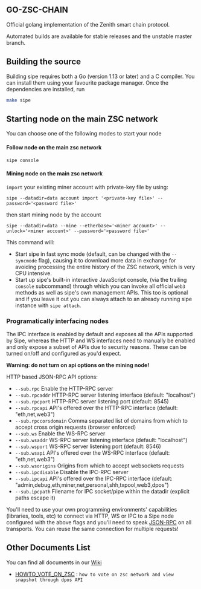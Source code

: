 ## GO-ZSC-CHAIN

Official golang implementation of the Zenith smart chain protocol.

Automated builds are available for stable releases and the unstable master branch.

## Building the source

Building sipe requires both a Go (version 1.13 or later) and a C compiler.
You can install them using your favourite package manager.
Once the dependencies are installed, run
```bash
make sipe
```

## Starting node on the main ZSC network

You can choose one of the following modes to start your node

#### Follow node on the main zsc network
```shell
sipe console
```  

#### Mining node on the main zsc network

`import` your existing miner account with private-key file by using:

```shell
sipe --datadir=data account import '<private-key file>' --password='<password file>'
```

then start mining node by the account

```shell
sipe --datadir=data --mine --etherbase='<miner account>' --unlock='<miner account>' --password='<password file>' 
```  

This command will:

* Start sipe in fast sync mode (default, can be changed with the `--syncmode` flag), causing it to
  download more data in exchange for avoiding processing the entire history of the ZSC network,
  which is very CPU intensive.
* Start up sipe's built-in interactive JavaScript console,
  (via the trailing `console` subcommand) through which you can invoke all official `web3` methods
  as well as sipe's own management APIs.
  This too is optional and if you leave it out you can always attach to an already running sipe instance
  with `sipe attach`.

### Programatically interfacing nodes

The IPC interface is enabled by default and exposes all the APIs supported by Sipe, whereas the HTTP
and WS interfaces need to manually be enabled and only expose a subset of APIs due to security reasons.
These can be turned on/off and configured as you'd expect.

**Warning: do not turn on api options on the mining node!**

HTTP based JSON-RPC API options:

* `--sub.rpc` Enable the HTTP-RPC server
* `--sub.rpcaddr` HTTP-RPC server listening interface (default: "localhost")
* `--sub.rpcport` HTTP-RPC server listening port (default: 8545)
* `--sub.rpcapi` API's offered over the HTTP-RPC interface (default: "eth,net,web3")
* `--sub.rpccorsdomain` Comma separated list of domains from which to accept cross origin requests (browser enforced)
* `--sub.ws` Enable the WS-RPC server
* `--sub.wsaddr` WS-RPC server listening interface (default: "localhost")
* `--sub.wsport` WS-RPC server listening port (default: 8546)
* `--sub.wsapi` API's offered over the WS-RPC interface (default: "eth,net,web3")
* `--sub.wsorigins` Origins from which to accept websockets requests
* `--sub.ipcdisable` Disable the IPC-RPC server
* `--sub.ipcapi` API's offered over the IPC-RPC interface (default: "admin,debug,eth,miner,net,personal,shh,txpool,web3,dpos")
* `--sub.ipcpath` Filename for IPC socket/pipe within the datadir (explicit paths escape it)

You'll need to use your own programming environments' capabilities (libraries, tools, etc) to connect
via HTTP, WS or IPC to a Sipe node configured with the above flags and you'll need to speak [JSON-RPC](http://www.jsonrpc.org/specification)
on all transports. You can reuse the same connection for multiple requests!

## Other Documents List

You can find all documents in our [Wiki](https://github.com/zsc-ZTChain/go-zsc-chain/wiki/)

* [HOWTO_VOTE_ON_ZSC](https://github.com/zsc-ZTChain/go-zsc-chain/wiki/HOW_TO_VOTE_ON_ZSC)  : `how to vote on zsc network and view snapshot through dpos API`
